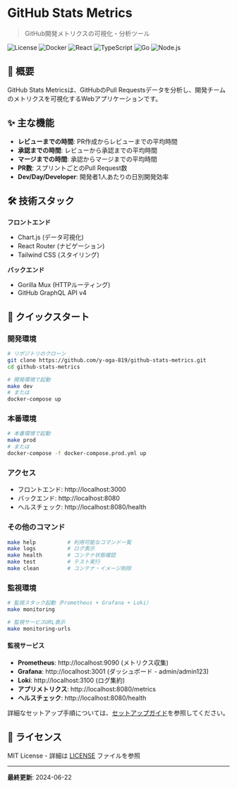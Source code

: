 # GitHub Stats Metrics

> GitHub開発メトリクスの可視化・分析ツール

![License](https://img.shields.io/badge/license-MIT-blue.svg)
![Docker](https://img.shields.io/badge/Docker-supported-2496ED.svg?logo=docker)
![React](https://img.shields.io/badge/React-18-61DAFB.svg?logo=react)
![TypeScript](https://img.shields.io/badge/TypeScript-latest-3178C6.svg?logo=typescript)
![Go](https://img.shields.io/badge/Go-1.21-00ADD8.svg?logo=go)
![Node.js](https://img.shields.io/badge/Node.js-16+-339933.svg?logo=node.js)

## 🎯 概要

GitHub Stats Metricsは、GitHubのPull Requestsデータを分析し、開発チームのメトリクスを可視化するWebアプリケーションです。

## ✨ 主な機能

- **レビューまでの時間**: PR作成からレビューまでの平均時間
- **承認までの時間**: レビューから承認までの平均時間  
- **マージまでの時間**: 承認からマージまでの平均時間
- **PR数**: スプリントごとのPull Request数
- **Dev/Day/Developer**: 開発者1人あたりの日別開発効率

## 🛠️ 技術スタック

**フロントエンド**
- Chart.js (データ可視化)
- React Router (ナビゲーション)
- Tailwind CSS (スタイリング)

**バックエンド**
- Gorilla Mux (HTTPルーティング)
- GitHub GraphQL API v4

## 🚀 クイックスタート

### 開発環境

```bash
# リポジトリのクローン
git clone https://github.com/y-oga-819/github-stats-metrics.git
cd github-stats-metrics

# 開発環境で起動
make dev
# または
docker-compose up
```

### 本番環境

```bash
# 本番環境で起動
make prod
# または
docker-compose -f docker-compose.prod.yml up
```

### アクセス

- フロントエンド: http://localhost:3000
- バックエンド: http://localhost:8080
- ヘルスチェック: http://localhost:8080/health

### その他のコマンド

```bash
make help          # 利用可能なコマンド一覧
make logs          # ログ表示
make health        # コンテナ状態確認
make test          # テスト実行
make clean         # コンテナ・イメージ削除
```

### 監視環境

```bash
# 監視スタック起動（Prometheus + Grafana + Loki）
make monitoring

# 監視サービスURL表示
make monitoring-urls
```

#### 監視サービス

- **Prometheus**: http://localhost:9090 (メトリクス収集)
- **Grafana**: http://localhost:3001 (ダッシュボード - admin/admin123)
- **Loki**: http://localhost:3100 (ログ集約)
- **アプリメトリクス**: http://localhost:8080/metrics
- **ヘルスチェック**: http://localhost:8080/health

詳細なセットアップ手順については、[セットアップガイド](./docs/SETUP.md)を参照してください。


## 📄 ライセンス

MIT License - 詳細は [LICENSE](LICENSE) ファイルを参照

---

**最終更新**: 2024-06-22